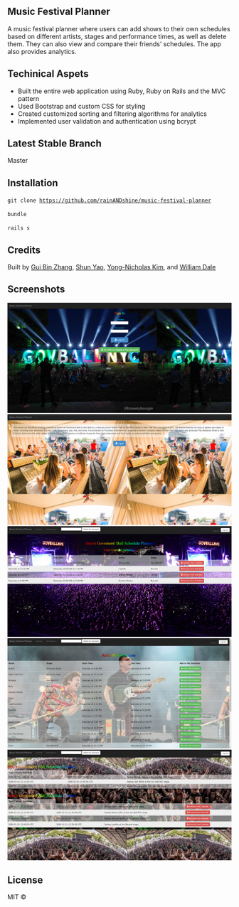 ## Music Festival Planner
A music festival planner where users can add shows to their own schedules based on different artists, stages and performance times, as well as delete them. They can also view and compare their friends’ schedules. The app also provides analytics.

## Techinical Aspets
+ Built the entire web application using Ruby, Ruby on Rails and the MVC pattern
+ Used Bootstrap and custom CSS for styling
+ Created customized sorting and filtering algorithms for analytics
+ Implemented user validation and authentication using bcrypt

## Latest Stable Branch
Master

## Installation
<code>git clone https://github.com/rainANDshine/music-festival-planner</code>

<code>bundle</code>

<code>rails s</code>

## Credits
Built by [Gui Bin Zhang](https://github.com/gbzhang6), [Shun Yao](https://github.com/rainANDshine), [Yong-Nicholas Kim](https://github.com/yongnicholaskim), and [William Dale](https://github.com/dalewb)

## Screenshots
<img src="1.png" alt="1">
<img src="2.png" alt="2">
<img src="3.png" alt="3">
<img src="4.png" alt="4">
<img src="5.png" alt="5">

## License
MIT ©
